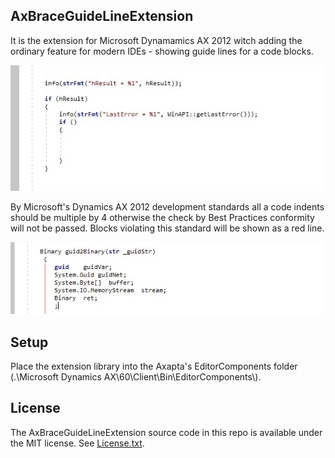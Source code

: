 ## AxBraceGuideLineExtension
It is the extension for Microsoft Dynamamics AX 2012 witch adding the ordinary feature for modern IDEs - showing guide lines for a code blocks.

![Image1](Images/AxBraceGuideLineExtension_img1.jpg)

By Microsoft's Dynamics AX 2012 development standards all a code indents should be multiple by 4 otherwise the check by Best Practices conformity will not be passed. 
Blocks violating this standard will be shown as a red line.

![Image2](Images/AxBraceGuideLineExtension_img2.jpg)

## Setup
Place the extension library into the Axapta's EditorComponents folder (.\Microsoft Dynamics AX\60\Client\Bin\EditorComponents\\).

## License
The AxBraceGuideLineExtension source code in this repo is available under the MIT license. See [License.txt](LICENSE.txt).

